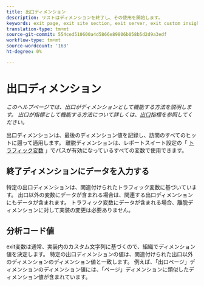 ```yaml
---
title: 出口ディメンション
description: リストはディメンションを終了し、その使用を開始します。
keywords: exit page, exit site section, exit server, exit custom insight
translation-type: tm+mt
source-git-commit: 554ced510600a4d5866e89806b058b5d2d9a3edf
workflow-type: tm+mt
source-wordcount: '163'
ht-degree: 0%

---
```



# 出口ディメンション

*このヘルプページでは、出口がディメンションとして機能する方法を説明します。 出口が指標として機能する方法について詳しくは、[出口](../metrics/exits.md)指標を参照してください。*

出口ディメンションは、最後のディメンション値を記録し、訪問のすべてのヒットに遡って適用します。 離脱ディメンションは、レポートスイート設定の「 [トラフィック変数](/help/admin/admin/c-traffic-variables/traffic-var.md) 」でパスが有効になっているすべての変数で使用できます。

## 終了ディメンションにデータを入力する

特定の出口ディメンションは、関連付けられたトラフィック変数に基づいています。 出口以外の変数にデータが含まれる場合は、関連する出口ディメンションにもデータが含まれます。 トラフィック変数にデータが含まれる場合、離脱ディメンションに対して実装の変更は必要ありません。

## 分析コード値

exit変数は通常、実装内のカスタム文字列に基づくので、組織でディメンション値を決定します。 特定の出口ディメンションの値は、関連付けられた出口以外のディメンションのディメンション値と一致します。 例えば、「出口ページ」ディメンションのディメンション値には、「ページ」ディメンションに類似したディメンション値が含まれています。
